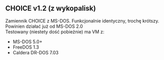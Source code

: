 CHOICE v1.2 (z wykopalisk)
---
Zamiennik CHOICE z MS-DOS. Funkcjonalnie identyczny, trochę krótszy. Powinien działać już od MS-DOS 2.0   
Testowany (niestety dość pobieżnie) ma VM z:   
 - MS-DOS 5.0+
 - FreeDOS 1.3
 - Caldera DR-DOS 7.03
